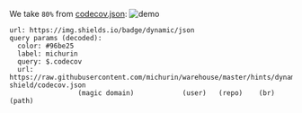 We take `80%` from [codecov.json](codecov.json):
![demo](https://img.shields.io/badge/dynamic/json?color=%2396be25&label=michurin&query=%24.codecov&url=https%3A%2F%2Fraw.githubusercontent.com%2Fmichurin%2Fwarehouse%2Fmaster%2Fhints%2Fdynamic-shield%2Fcodecov.json)

```
url: https://img.shields.io/badge/dynamic/json
query params (decoded):
  color: #96be25
  label: michurin
  query: $.codecov
  url:   https://raw.githubusercontent.com/michurin/warehouse/master/hints/dynamic-shield/codecov.json
                 (magic domain)            (user)   (repo)    (br)   (path)
```
